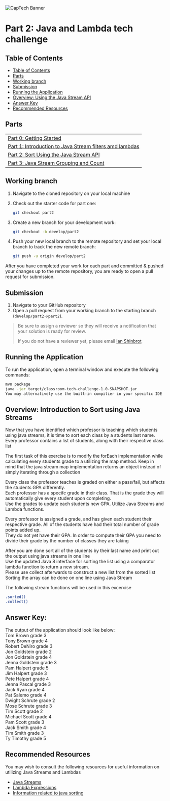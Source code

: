 ![CapTech Banner](https://github.com/captechconsulting/springboot-techchallenge/blob/part0/src/main/resources/images/CaptechLogo.png)

# Part 2: Java and Lambda tech challenge


## Table of Contents

- [Table of Contents](#table-of-contents)
- [Parts](#parts)
- [Working branch](#working-branch)
- [Submission](#submission)
- [Running the Application](#running-the-application)
- [Overview: Using the Java Stream API](#Using-the-Java-Stream-filter-API)
- [Answer Key](#answer-key)
- [Recommended Resources](#recommended-resources)


## Parts

|                                                                                                |
| :--------------------------------------------------------------------------------------------- |
| [Part 0: Getting Started](../../tree/part0)                                                    |
| [Part 1: Introduction to  Java Stream filters amd lambdas](../../tree/part1)                    |
| [Part 2: Sort Using the Java Stream API](#part-2-Java-Stream-Sort)     |
| [Part 3: Java Stream Grouping and Count](../../tree/part3) |

## Working branch

1. Navigate to the cloned repository on your local machine
1. Check out the starter code for part one:

    ```bash
    git checkout part2
    ```

1. Create a new branch for your development work:

    ```bash
    git checkout -b develop/part2
    ```

1. Push your new local branch to the remote repository and set your local branch to track the new remote branch:

    ```bash
    git push -u origin develop/part2
    ```

After you have completed your work for each part and committed & pushed your changes up to the remote repository, you
are ready to open a pull request for submission.

## Submission

1. Navigate to your GitHub repository
1. Open a pull request from your working branch to the starting branch (`develop/part2`&rarr;`part2`).

> Be sure to assign a reviewer so they will receive a notification that your solution is ready for review.
>
> If you do not have a reviewer yet, please email [Ian Shinbrot](mailto:ishinbrot@captechconsulting.com)


## Running the Application

To run the application, open a terminal window and execute the following commands:

```bash
mvn package
java -jar target/classroom-tech-challenge-1.0-SNAPSHOT.jar
You may alternatively use the built-in compilier in your specific IDE
```

## Overview: Introduction to Sort using Java Streams

Now that you have identified which professor is teaching which students using java streams, it is time to sort each class by a students last name.
Every professor contains a list of students, along with their respective class list<br/>

The first task of this exercise is to modify the forEach implementation while calculating every students grade to a utilizing the map method. Keep in mind that the java stream map implementation returns
an object instead of simply iterating through a collection

Every class the professor teaches is graded on either a pass/fail, but affects the students GPA differently.<br/>
Each professor has a specifc grade in their class. That is the grade they will automatically give every student upon completing.<br/>
Use the grades to update each students new GPA. Utilize Java Streams and Lambda functions.

Every professor is assigned a grade, and has given each student their respective grade. All of the students have had their total number of grade points added up.<br/>
They do not yet have their GPA. In order to compute their GPA you need to divide their grade by the number of classes they are taking<br/>

After you are done sort all of the students by their last name and print out the output using java streams in one line<br/>
Use the updated Java 8 interface for sorting the list using a comparator lambda function to return a new stream.<br/>
Please use collect afterwards to construct a new list from the sorted list<br/>
Sorting the array can be done on one line using Java Stream

The following stream functions will be used in this excercise

```bash
.sorted()
.collect()
```

## Answer Key:
The output of the application should look like below: <br/>
Tom Brown grade 3 <br/>
Tony Brown grade 4 <br/>
Robert DeNiro grade 3 <br/>
Jon Goldstein grade 2  <br/>
Jon Goldstein grade 4 <br/>
Jenna Goldstein grade 3<br/>
Pam Halpert grade 5<br/>
Jim Halpert grade 3<br/>
Pete Halpert grade 4<br/>
Jenna Pascal grade 3<br/>
Jack Ryan grade 4<br/>
Pat Salemo grade 4<br/>
Dwight Schrute grade 2<br/>
Mose Schrute grade 3<br/>
Tim Scott grade 2<br/>
Michael Scott grade 4<br/>
Pam Scott grade 3<br/>
Jack Smith grade 4<br/>
Tim Smith grade 3<br/>
Ty Timothy grade 5<br/>

## Recommended Resources

You may wish to consult the following resources for useful information on utilizing Java Streams and Lambdas

- [Java Streams](https://stackify.com/streams-guide-java-8/)
- [Lambda Expressions](https://www.geeksforgeeks.org/lambda-expressions-java-8/)
- [Information related to java sorting](https://howtodoinjava.com/java8/stream-sorted-method/)